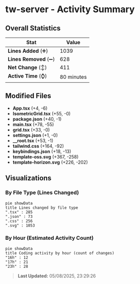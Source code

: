 # tw-server - Activity Summary 

## Overall Statistics

| Stat                   | Value                                                             |
| ---------------------- | ----------------------------------------------------------------- |
| **Lines Added** (➕)   | 1039                                          |
| **Lines Removed** (➖) | 628                                        |
| **Net Change** (↕)    | 411                |
| **Active Time** (⌚)   | 80 minutes |


## Modified Files
- **App.tsx** (+4, -6)
- **IsometricGrid.tsx** (+55, -0)
- **package.json** (+40, -1)
- **main.tsx** (+78, -55)
- **grid.tsx** (+33, -0)
- **settings.json** (+1, -0)
- **__root.tsx** (+53, -1)
- **tailwind.css** (+164, -92)
- **keybindings.json** (+18, -13)
- **template-oss.svg** (+367, -258)
- **template-horizon.svg** (+226, -202)

## Visualizations

### By File Type (Lines Changed)

```mermaid
pie showData
title Lines changed by file type
".tsx" : 285
".json" : 73
".css" : 256
".svg" : 1053
```

### By Hour (Estimated Activity Count)

```mermaid
pie showData
title Coding activity by hour (count of changes)
"16h" : 12
"17h" : 21
"23h" : 28
```


> **Last Updated:** 05/08/2025, 23:29:26